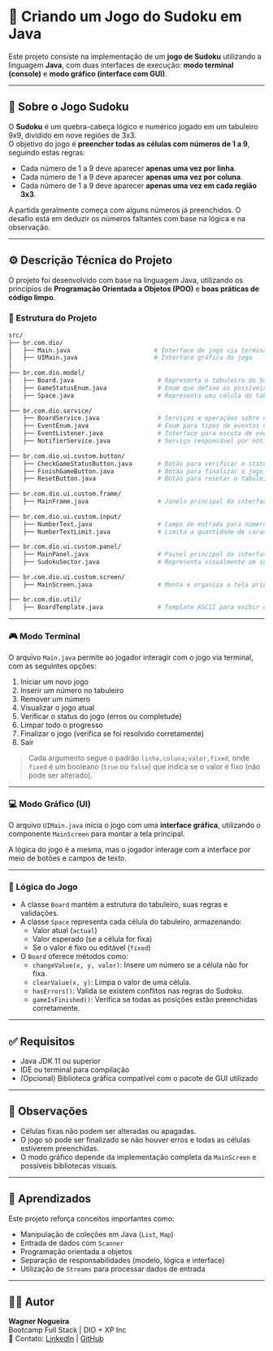# 🧩 Criando um Jogo do Sudoku em Java

Este projeto consiste na implementação de um **jogo de Sudoku** utilizando a linguagem **Java**, com duas interfaces de execução: **modo terminal (console)** e **modo gráfico (interface com GUI)**.

---

## 📘 Sobre o Jogo Sudoku

O **Sudoku** é um quebra-cabeça lógico e numérico jogado em um tabuleiro 9x9, dividido em nove regiões de 3x3.  
O objetivo do jogo é **preencher todas as células com números de 1 a 9**, seguindo estas regras:

- Cada número de 1 a 9 deve aparecer **apenas uma vez por linha**.
- Cada número de 1 a 9 deve aparecer **apenas uma vez por coluna**.
- Cada número de 1 a 9 deve aparecer **apenas uma vez em cada região 3x3**.

A partida geralmente começa com alguns números já preenchidos. O desafio está em deduzir os números faltantes com base na lógica e na observação.

---

## ⚙️ Descrição Técnica do Projeto

O projeto foi desenvolvido com base na linguagem Java, utilizando os princípios de **Programação Orientada a Objetos (POO)** e **boas práticas de código limpo**.

### 🧱 Estrutura do Projeto

```bash
src/
├── br.com.dio/
│   ├── Main.java                       # Interface de jogo via terminal
│   ├── UIMain.java                     # Interface gráfica do jogo
│
├── br.com.dio.model/
│   ├── Board.java                       # Representa o tabuleiro do Sudoku e sua lógica interna
│   ├── GameStatusEnum.java              # Enum que define os possíveis status do jogo (em andamento, concluído, etc.)
│   ├── Space.java                       # Representa uma célula do tabuleiro (valor, fixo ou não)
│
├── br.com.dio.service/
│   ├── BoardService.java                # Serviços e operações sobre o tabuleiro
│   ├── EventEnum.java                   # Enum para tipos de eventos no jogo
│   ├── EventListener.java               # Interface para escuta de eventos de jogo
│   ├── NotifierService.java             # Serviço responsável por notificar mudanças no estado do jogo
│
├── br.com.dio.ui.custom.button/
│   ├── CheckGameStatusButton.java       # Botão para verificar o status atual do jogo
│   ├── FinishGameButton.java            # Botão para finalizar o jogo
│   ├── ResetButton.java                 # Botão para resetar o tabuleiro
│
├── br.com.dio.ui.custom.frame/
│   ├── MainFrame.java                   # Janela principal da interface gráfica
│
├── br.com.dio.ui.custom.input/
│   ├── NumberText.java                  # Campo de entrada para números
│   ├── NumberTextLimit.java             # Limita a quantidade de caracteres no campo de número
│
├── br.com.dio.ui.custom.panel/
│   ├── MainPanel.java                   # Painel principal da interface gráfica
│   ├── SudokuSector.java                # Representa visualmente um setor 3x3 do Sudoku
│
├── br.com.dio.ui.custom.screen/
│   ├── MainScreen.java                  # Monta e organiza a tela principal da UI
│
├── br.com.dio.util/
│   ├── BoardTemplate.java               # Template ASCII para exibir o tabuleiro no terminal
```

---

### 🎮 Modo Terminal

O arquivo `Main.java` permite ao jogador interagir com o jogo via terminal, com as seguintes opções:

1. Iniciar um novo jogo  
2. Inserir um número no tabuleiro  
3. Remover um número  
4. Visualizar o jogo atual  
5. Verificar o status do jogo (erros ou completude)  
6. Limpar todo o progresso  
7. Finalizar o jogo (verifica se foi resolvido corretamente)  
8. Sair
   
   

> Cada argumento segue o padrão `linha,coluna;valor,fixed`, onde `fixed` é um booleano (`true` ou `false`) que indica se o valor é fixo (não pode ser alterado).

---

### 💻 Modo Gráfico (UI)

O arquivo `UIMain.java` inicia o jogo com uma **interface gráfica**, utilizando o componente `MainScreen` para montar a tela principal.

A lógica do jogo é a mesma, mas o jogador interage com a interface por meio de botões e campos de texto.

---

### 🧠 Lógica do Jogo

- A classe `Board` mantém a estrutura do tabuleiro, suas regras e validações.
- A classe `Space` representa cada célula do tabuleiro, armazenando:
  - Valor atual (`actual`)
  - Valor esperado (se a célula for fixa)
  - Se o valor é fixo ou editável (`fixed`)
- O `Board` oferece métodos como:
  - `changeValue(x, y, valor)`: Insere um número se a célula não for fixa.
  - `clearValue(x, y)`: Limpa o valor de uma célula.
  - `hasErrors()`: Valida se existem conflitos nas regras do Sudoku.
  - `gameIsFinished()`: Verifica se todas as posições estão preenchidas corretamente.

---

## ✅ Requisitos

- Java JDK 11 ou superior
- IDE ou terminal para compilação
- (Opcional) Biblioteca gráfica compatível com o pacote de GUI utilizado

---

## 📌 Observações

- Células fixas não podem ser alteradas ou apagadas.
- O jogo só pode ser finalizado se não houver erros e todas as células estiverem preenchidas.
- O modo gráfico depende da implementação completa da `MainScreen` e possíveis bibliotecas visuais.

---

## 📖 Aprendizados

Este projeto reforça conceitos importantes como:

- Manipulação de coleções em Java (`List`, `Map`)
- Entrada de dados com `Scanner`
- Programação orientada a objetos
- Separação de responsabilidades (modelo, lógica e interface)
- Utilização de `Streams` para processar dados de entrada

---

## 👨‍💻 Autor

**Wagner Nogueira**  
Bootcamp Full Stack | DIO + XP Inc  
📧 Contato: [LinkedIn](https://www.linkedin.com/in/wagnernogueira-wbn) | [GitHub](https://github.com/WBNogueira)
